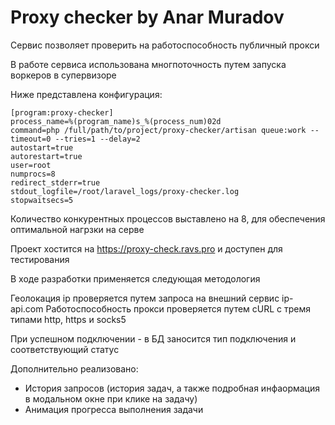 # Proxy checker by Anar Muradov

 
Сервис позволяет проверить на работоспособность публичный прокси

В работе сервиса использована многпоточность путем запуска воркеров в
супервизоре

Ниже представлена конфигурация:

```
[program:proxy-checker]
process_name=%(program_name)s_%(process_num)02d
command=php /full/path/to/project/proxy-checker/artisan queue:work --timeout=0 --tries=1 --delay=2
autostart=true
autorestart=true
user=root
numprocs=8
redirect_stderr=true
stdout_logfile=/root/laravel_logs/proxy-checker.log
stopwaitsecs=5
```

Количество конкурентных процессов выставлено на 8, для обеспечения оптимальной нагрзки на серве


Проект хостится на https://proxy-check.ravs.pro и доступен для тестирования

В ходе разработки применяется следующая методология

Геолокация ip проверяется путем запроса на внешний сервис ip-api.com
Работоспособность прокси проверяется путем cURL с тремя типами http, https и socks5 

При успешном подключении - в БД заносится тип подключения и соответствующий статус

Дополнительно реализовано:
- История запросов (история задач, а также подробная инфаормация в модальном окне при клике на задачу)
- Анимация прогресса выполнения задачи
